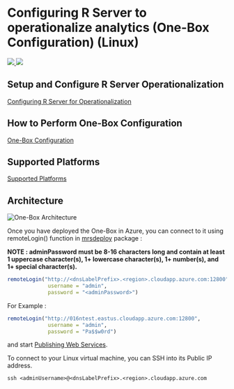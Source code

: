 # Configuring R Server to operationalize analytics (One-Box Configuration) (Linux)

<a href="https://portal.azure.com/#create/Microsoft.Template/uri/https%3A%2F%2Fraw.githubusercontent.com%2FMicrosoft%2Fmicrosoft-r%2Fmaster%2Frserver-arm-templates%2Fone-box-configuration%2Flinux-existing-vnet-publicip-none%2Fazuredeploy.json" target="_blank">
    <img src="http://azuredeploy.net/deploybutton.png" />
</a>
<a href="http://armviz.io/#/?load=https%3A%2F%2Fraw.githubusercontent.com%2FMicrosoft%2Fmicrosoft-r%2Fmaster%2Frserver-arm-templates%2Fone-box-configuration%2Flinux-existing-vnet-publicip-none%2Fazuredeploy.json" target="_blank">
    <img src="http://armviz.io/visualizebutton.png"/>
</a>



## Setup and Configure R Server Operationalization 
[Configuring R Server for Operationalization](https://msdn.microsoft.com/en-us/microsoft-r/operationalize/configuration-initial)


## How to Perform One-Box Configuration
[One-Box Configuration](https://msdn.microsoft.com/en-us/microsoft-r/operationalize/configuration-initial#how-to-perform-a-one-box-configuration)


## Supported Platforms
[Supported Platforms](https://msdn.microsoft.com/en-us/microsoft-r/operationalize/configuration-initial?#supported-platforms) 


## Architecture
![One-Box Architecture](https://raw.githubusercontent.com/Microsoft/microsoft-r/master/rserver-arm-templates/one-box-configuration/linux/setup-onebox.png)


Once you have deployed the One-Box in Azure, you can connect to it using remoteLogin() function in [mrsdeploy](https://msdn.microsoft.com/en-us/microsoft-r/mrsdeploy/mrsdeploy) package : 

**NOTE : adminPassword must be 8-16 characters long and contain at least 1 uppercase character(s), 1+ lowercase character(s), 1+ number(s), and 1+ special character(s).**

```R
remoteLogin("http://<dnsLabelPrefix>.<region>.cloudapp.azure.com:12800",
             username = "admin",
             password = "<adminPassword>")
```


For Example : 

```R
remoteLogin("http://016ntest.eastus.cloudapp.azure.com:12800",
             username = "admin",
             password = "Pa$$w0rd")
```


and start [Publishing Web Services](https://msdn.microsoft.com/en-us/microsoft-r/operationalize/data-scientist-manage-services).


To connect to your Linux virtual machine, you can SSH into its Public IP address.

```
ssh <adminUsername>@<dnsLabelPrefix>.<region>.cloudapp.azure.com
```